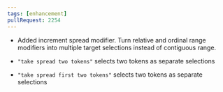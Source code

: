 ```yaml
---
tags: [enhancement]
pullRequest: 2254
---
```


- Added increment spread modifier. Turn relative and ordinal range modifiers into multiple target selections instead of contiguous range.

- `"take spread two tokens"` selects two tokens as separate selections
- `"take spread first two tokens"` selects two tokens as separate selections
